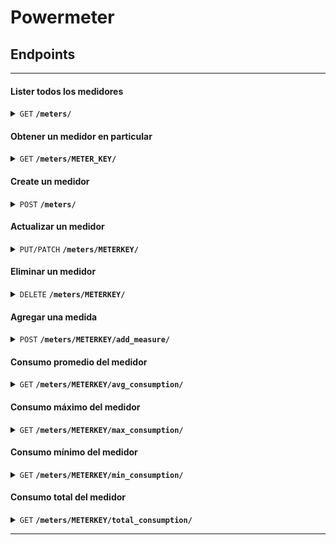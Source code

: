 # Powermeter

## Endpoints

------------------------------------------------------------------------------------------

#### Lister todos los medidores

<details>
 <summary><code>GET</code> <code><b>/meters/</b></code></summary>

##### Parameters

> | name      |  type     | data type               | description                                                           |
> |-----------|-----------|-------------------------|-----------------------------------------------------------------------|
> | N/A      |  N/A | N/A   | N/A  |


##### Responses

> | http code    | content-type                      | response |
> |---------------|----------|---------------------------------------------------------------------|
> | `200`        | `application/json`        | JSON  |                         |
                                                             |

##### Example cURL

> ```bash
>  curl -X GET http://127.0.0.1:8000/meters/
> ```

</details>


#### Obtener un medidor en particular

<details>
 <summary><code>GET</code> <code><b>/meters/METER_KEY/</b></code></summary>

##### Parameters

> | name      |  type     | data type               | description                                                           |
> |-----------|-----------|-------------------------|-----------------------------------------------------------------------|
> | N/A      |  N/A | N/A   | N/A  |


##### Responses

> | http code    | content-type                      | response |
> |---------------|----------|---------------------------------------------------------------------|
> | `200`        | `application/json`        | JSON  |   |

##### Example cURL

> ```bash
>  curl -X GET http://127.0.0.1:8000/meters/meter123/
> ```

</details>


#### Create un medidor

<details>
 <summary><code>POST</code> <code><b>/meters/</b></code></summary>

##### Parameters

> | name              |  type     | data type | description             |
> |-------------------|-----------|-------------------------|-------------------------------------|
> | `meter_key` |  required | str       | clave unica del medidor |
> | `name` |  required | str       | nombre del medidor      |


##### Responses

> | http code | content-type        | response| 
> |-----------|---------------------|---------|
> | `201`     | `application/json`  | JSON  |

##### Example cURL

> ```bash
>  curl -X POST -H 'Content-Type: application/json' -d '{"meter_key":"<METER-KEY>","name":"<NAME>"}' http://127.0.0.1:8000/meters/
> ```

</details>

#### Actualizar un medidor

<details>
 <summary><code>PUT/PATCH</code> <code><b>/meters/METERKEY/</b></code></summary>

##### Parameters

> | name              |  type     | data type | description             |
> |-------------------|-----------|-------------------------|-------------------------------------|
> | `meter_key` |  required | str       | clave unica del medidor |
> | `name` |  required | str       | nombre del medidor      |


##### Responses

> | http code | content-type        | response | 
> |---------------------|-----------|---------------------|
> | `200`     | `application/json`  | JSON  |

##### Example cURL

> ```bash
>  curl -X PUT -H 'Content-Type: application/json' -d '{"meter_key":"<METER-KEY>","name":"<NAME>"}' http://127.0.0.1:8000/meters/<METER-KEY>/
> ```

> ```bash
>  curl -X PATCH -H 'Content-Type: application/json' -d '{"meter_key":"<METER-KEY>"}' http://127.0.0.1:8000/meters/<METER-KEY>/
> ```

</details>


#### Eliminar un medidor

<details>
 <summary><code>DELETE</code> <code><b>/meters/METERKEY/</b></code></summary>

##### Parameters

> | name      |  type     | data type               | description                                                           |
> |-----------|-----------|-------------------------|-----------------------------------------------------------------------|
> | N/A      |  N/A | N/A   | N/A  |


##### Responses

> | http code | content-type       | response | 
> |-----------|---------------------|-----------|
> | `204`     | `application/json` | JSON  |

##### Example cURL

> ```bash
>  curl -X DELETE http://127.0.0.1:8000/meters/<METER-KEY>/
> ```

</details>


#### Agregar una medida

<details>
 <summary><code>POST</code> <code><b>/meters/METERKEY/add_measure/</b></code></summary>

##### Parameters

> | name              |  type     | data type | description           |
> |-------------------|-----------|-----------------------|---|
> | `consumption` |  required | int       | medida positiva del medidor |



##### Responses

> | http code | content-type        | response | 
> |-----------|---------------------|-----------|
> | `201`     | `application/json`  | JSON  |

##### Example cURL

> ```bash
>  curl -X POST -H 'Content-Type: application/json' -d '{"consumption": 10}' http://127.0.0.1:8000/meters/<METER-KEY>/add_measure/
> ```


</details>


#### Consumo promedio del medidor

<details>
 <summary><code>GET</code> <code><b>/meters/METERKEY/avg_consumption/</b></code></summary>

##### Parameters

> | name |  type     | data type | description  |
> |-------|-----|--------------|-----------|
> | N/A |  N/A | N/A | N/A          |



##### Responses

> | http code | content-type        | response | 
> |-----------|-----------|---------------------|
> | `200`     | `application/json`  | JSON  |

##### Example cURL

> ```bash
>  curl -X GET http://127.0.0.1:8000/meters/<METER-KEY>/avg_consumption/
> ```


</details>


#### Consumo máximo del medidor

<details>
 <summary><code>GET</code> <code><b>/meters/METERKEY/max_consumption/</b></code></summary>

##### Parameters

> | name |  type     | data type | description  |
> |-------|-----|--------------|-----------|
> | N/A |  N/A | N/A | N/A          |



##### Responses

> | http code | content-type        | response | 
> |-----------|-----------|---------------------|
> | `200`     | `application/json`  | JSON  |

##### Example cURL

> ```bash
>  curl -X GET http://127.0.0.1:8000/meters/<METER-KEY>/max_consumption/
> ```


</details>

#### Consumo mínimo del medidor

<details>
 <summary><code>GET</code> <code><b>/meters/METERKEY/min_consumption/</b></code></summary>

##### Parameters

> | name |  type     | data type | description  |
> |-------|-----|--------------|-----------|
> | N/A |  N/A | N/A | N/A          |



##### Responses

> | http code | content-type        | response | 
> |-----------|-----------|---------------------|
> | `200`     | `application/json`  | JSON  |

##### Example cURL

> ```bash
>  curl -X GET http://127.0.0.1:8000/meters/<METER-KEY>/min_consumption/
> ```


</details>

#### Consumo total del medidor

<details>
 <summary><code>GET</code> <code><b>/meters/METERKEY/total_consumption/</b></code></summary>

##### Parameters

> | name |  type     | data type | description  |
> |-------|-----|--------------|-----------|
> | N/A |  N/A | N/A | N/A          |



##### Responses

> | http code | content-type        | response | 
> |-----------|-----------|---------------------|
> | `200`     | `application/json`  | JSON  |

##### Example cURL

> ```bash
>  curl -X GET http://127.0.0.1:8000/meters/<METER-KEY>/total_consumption/
> ```


</details>

------------------------------------------------------------------------------------------


